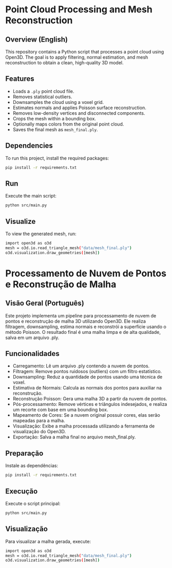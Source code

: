 # Point Cloud Processing and Mesh Reconstruction


## Overview (English)
This repository contains a Python script that processes a point cloud using Open3D. The goal is to apply filtering, normal estimation, and mesh reconstruction to obtain a clean, high-quality 3D model.

## Features
- Loads a `.ply` point cloud file.
- Removes statistical outliers.
- Downsamples the cloud using a voxel grid.
- Estimates normals and applies Poisson surface reconstruction.
- Removes low-density vertices and disconnected components.
- Crops the mesh within a bounding box.
- Optionally maps colors from the original point cloud.
- Saves the final mesh as `mesh_final.ply`.

## Dependencies
To run this project, install the required packages:
```bash
pip install -r requirements.txt
```
## Run
Execute the main script: 
```BASH
python src/main.py
```
## Visualize 
To view the generated mesh, run:
```bash
import open3d as o3d
mesh = o3d.io.read_triangle_mesh("data/mesh_final.ply")
o3d.visualization.draw_geometries([mesh])
```

# Processamento de Nuvem de Pontos e Reconstrução de Malha

## Visão Geral (Português)
Este projeto implementa um pipeline para processamento de nuvem de pontos e reconstrução de malha 3D utilizando Open3D. Ele realiza filtragem, downsampling, estima normais e reconstrói a superfície usando o método Poisson. O resultado final é uma malha limpa e de alta qualidade, salva em um arquivo .ply.

## Funcionalidades
- Carregamento: Lê um arquivo .ply contendo a nuvem de pontos.
- Filtragem: Remove pontos ruidosos (outliers) com um filtro estatístico.
- Downsampling: Reduz a quantidade de pontos usando uma técnica de voxel.
- Estimativa de Normais: Calcula as normais dos pontos para auxiliar na reconstrução.
- Reconstrução Poisson: Gera uma malha 3D a partir da nuvem de pontos.
- Pós-processamento: Remove vértices e triângulos indesejados, e realiza um recorte com base em uma bounding box.
- Mapeamento de Cores: Se a nuvem original possuir cores, elas serão mapeadas para a malha.
- Visualização: Exibe a malha processada utilizando a ferramenta de visualização do Open3D.
- Exportação: Salva a malha final no arquivo mesh_final.ply.

## Preparação
Instale as dependências:
```bash
pip install -r requirements.txt
```
## Execução 
Execute o script principal:
```BASH
python src/main.py
```
## Visualização
Para visualizar a malha gerada, execute:
```bash
import open3d as o3d
mesh = o3d.io.read_triangle_mesh("data/mesh_final.ply")
o3d.visualization.draw_geometries([mesh])
```



